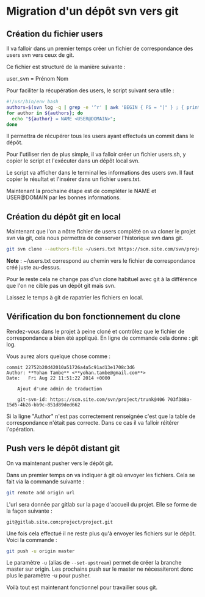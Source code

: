 # Migration d'un dépôt svn vers git

## Création du fichier users

Il va falloir dans un premier temps créer un fichier de correspondance des users svn vers ceux de git.

Ce fichier est structuré de la manière suivante :

user_svn = Prénom Nom <email>

Pour faciliter la récupération des users, le script suivant sera utile :

```bash
#!/usr/bin/env bash
authors=$(svn log -q | grep -e '^r' | awk 'BEGIN { FS = "|" } ; { print $2 }' | sort | uniq)
for author in ${authors}; do
  echo "${author} = NAME <USER@DOMAIN>";
done
```

Il permettra de récupérer tous les users ayant effectués un commit dans le dépôt.

Pour l'utiliser rien de plus simple, il va falloir créer un fichier users.sh, y copier le script et l'exécuter dans un dépôt local svn.

Le script va afficher dans le terminal les informations des users svn. Il faut copier le résultat et l'insérer dans un fichier users.txt.

Maintenant la prochaine étape est de compléter le NAME et USER@DOMAIN par les bonnes informations.

## Création du dépôt git en local

Maintenant que l'on a nôtre fichier de users complété on va cloner le projet svn via git, cela nous permettra de conserver l'historique svn dans git.

```bash
git svn clone --authors-file ~/users.txt https://scm.site.com/svn/projet/trunk projet-git
```

**Note** : ~/users.txt correspond au chemin vers le fichier de correspondance créé juste au-dessus.

Pour le reste cela ne change pas d'un clone habituel avec git à la différence que l'on ne cible pas un dépôt git mais svn.

Laissez le temps à git de rapatrier les fichiers en local.

## Vérification du bon fonctionnement du clone

Rendez-vous dans le projet à peine cloné et contrôlez que le fichier de correspondance a bien été appliqué.
En ligne de commande cela donne : git log.

Vous aurez alors quelque chose comme :

```
commit 22752b20d42010a51726a4a5c91ad13e1708c3d6
Author: **Yohan Tambe** <**yohan.tambe@gmail.com**>
Date:   Fri Aug 22 11:51:22 2014 +0000

    Ajout d'une admin de traduction

    git-svn-id: https://scm.site.com/svn/project/trunk@406 703f388a-15d5-4b26-bb9c-851d89ded662
```

Si la ligne "Author" n'est pas correctement renseignée c'est que la table de correspondance n'était pas correcte. Dans ce cas il va falloir réitérer l'opération.

## Push vers le dépôt distant git

On va maintenant pusher vers le dépôt git.

Dans un premier temps on va indiquer à git où envoyer les fichiers. Cela se fait via la commande suivante :

```bash
git remote add origin url
```

L'url sera donnée par gitlab sur la page d'accueil du projet. Elle se forme de la façon suivante :

`git@gitlab.site.com:project/project.git`

Une fois cela effectué il ne reste plus qu'à envoyer les fichiers sur le dépôt. Voici la commande :

```bash
git push -u origin master
```

Le paramètre `-u` (alias de `--set-upstream`) permet de créer la branche master sur origin. Les prochains push sur le master ne nécessiteront donc plus le paramètre -u pour pusher.

Voilà tout est maintenant fonctionnel pour travailler sous git.
